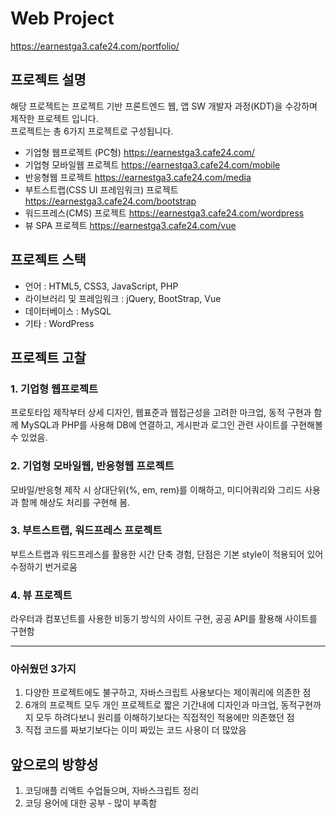 # Web Project
<https://earnestga3.cafe24.com/portfolio/>

## 프로젝트 설명
해당 프로젝트는 프로젝트 기반 프론트엔드 웹, 앱 SW 개발자 과정(KDT)을 수강하며 제작한 프로젝트 입니다. <br/>
프로젝트는 총 6가지 프로젝트로 구성됩니다.

+ 기업형 웹프로젝트 (PC형)
<https://earnestga3.cafe24.com/>
+ 기업형 모바일웹 프로젝트
<https://earnestga3.cafe24.com/mobile>
+ 반응형웹 프로젝트
<https://earnestga3.cafe24.com/media>
+ 부트스트랩(CSS UI 프레임워크) 프로젝트
<https://earnestga3.cafe24.com/bootstrap>
+ 워드프레스(CMS) 프로젝트
<https://earnestga3.cafe24.com/wordpress>
+ 뷰 SPA 프로젝트
<https://earnestga3.cafe24.com/vue>

## 프로젝트 스택

+ 언어 : HTML5, CSS3, JavaScript, PHP
+ 라이브러리 및 프레임워크 : jQuery, BootStrap, Vue
+ 데이터베이스 : MySQL
+ 기타 : WordPress

## 프로젝트 고찰
### 1. 기업형 웹프로젝트 
 프로토타입 제작부터 상세 디자인, 웹표준과 웹접근성을 고려한 마크업, 동적 구현과 함께 MySQL과 PHP를 사용해 DB에 연결하고, 게시판과 로그인 관련 사이트를 구현해볼 수 있었음.
### 2. 기업형 모바일웹, 반응형웹 프로젝트
 모바일/반응형 제작 시 상대단위(%, em, rem)를 이해하고, 미디어쿼리와 그리드 사용과 함께 해상도 처리를 구현해 봄.
### 3. 부트스트랩, 워드프레스 프로젝트
 부트스트랩과 워드프레스를 활용한 시간 단축 경험, 단점은 기본 style이 적용되어 있어 수정하기 번거로움
### 4. 뷰 프로젝트
 라우터과 컴포넌트를 사용한 비동기 방식의 사이트 구현, 공공 API를 활용해 사이트를 구현함

---
### 아쉬웠던 3가지
1. 다양한 프로젝트에도 불구하고, 자바스크립트 사용보다는 제이쿼리에 의존한 점
2. 6개의 프로젝트 모두 개인 프로젝트로 짧은 기간내에 디자인과 마크업, 동적구현까지 모두 하려다보니 원리를 이해하기보다는 직접적인 적용에만 의존했던 점
3. 직접 코드를 짜보기보다는 이미 짜있는 코드 사용이 더 많았음

## 앞으로의 방향성
1. 코딩애플 리액트 수업들으며, 자바스크립트 정리
2. 코딩 용어에 대한 공부 - 많이 부족함

